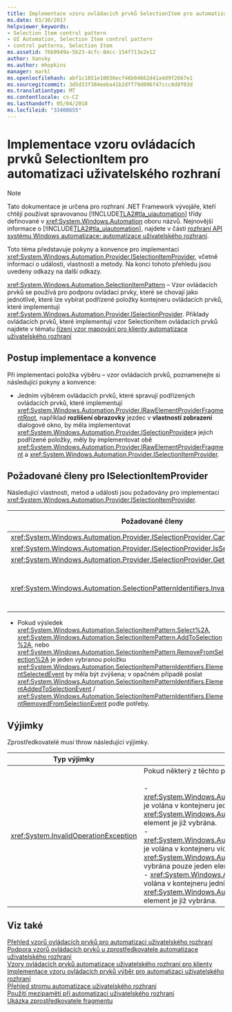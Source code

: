 ```yaml
---
title: Implementace vzoru ovládacích prvků SelectionItem pro automatizaci uživatelského rozhraní
ms.date: 03/30/2017
helpviewer_keywords:
- Selection Item control pattern
- UI Automation, Selection Item control pattern
- control patterns, Selection Item
ms.assetid: 76b0949a-5b23-4cfc-84cc-154f713e2e12
author: Xansky
ms.author: mhopkins
manager: markl
ms.openlocfilehash: abf1c1851e10036ecf46b04662d41a4d9f2667e1
ms.sourcegitcommit: 3d5d33f384eeba41b2dff79d096f47ccc8d8f03d
ms.translationtype: MT
ms.contentlocale: cs-CZ
ms.lasthandoff: 05/04/2018
ms.locfileid: "33408655"
---
```

# <a name="implementing-the-ui-automation-selectionitem-control-pattern"></a>Implementace vzoru ovládacích prvků SelectionItem pro automatizaci uživatelského rozhraní
> [!NOTE]
>  Tato dokumentace je určena pro rozhraní .NET Framework vývojáře, kteří chtějí používat spravovanou [!INCLUDE[TLA2#tla_uiautomation](../../../includes/tla2sharptla-uiautomation-md.md)] třídy definované v <xref:System.Windows.Automation> oboru názvů. Nejnovější informace o [!INCLUDE[TLA2#tla_uiautomation](../../../includes/tla2sharptla-uiautomation-md.md)], najdete v části [rozhraní API systému Windows automatizace: automatizace uživatelského rozhraní](http://go.microsoft.com/fwlink/?LinkID=156746).  
  
 Toto téma představuje pokyny a konvence pro implementaci <xref:System.Windows.Automation.Provider.ISelectionItemProvider>, včetně informací o události, vlastnosti a metody. Na konci tohoto přehledu jsou uvedeny odkazy na další odkazy.  
  
 <xref:System.Windows.Automation.SelectionItemPattern> – Vzor ovládacích prvků se používá pro podporu ovládací prvky, které se chovají jako jednotlivé, které lze vybírat podřízené položky kontejneru ovládacích prvků, které implementují <xref:System.Windows.Automation.Provider.ISelectionProvider>. Příklady ovládacích prvků, které implementují vzor SelectionItem ovládacích prvků najdete v tématu [řízení vzor mapování pro klienty automatizace uživatelského rozhraní](../../../docs/framework/ui-automation/control-pattern-mapping-for-ui-automation-clients.md)  
  
<a name="Implementation_Guidelines_and_Conventions"></a>   
## <a name="implementation-guidelines-and-conventions"></a>Postup implementace a konvence  
 Při implementaci položka výběru – vzor ovládacích prvků, poznamenejte si následující pokyny a konvence:  
  
-   Jedním výběrem ovládacích prvků, které spravují podřízených ovládacích prvků, které implementují <xref:System.Windows.Automation.Provider.IRawElementProviderFragmentRoot>, například **rozlišení obrazovky** jezdec v **vlastností zobrazení** dialogové okno, by měla implementovat <xref:System.Windows.Automation.Provider.ISelectionProvider>a jejich podřízené položky, měly by implementovat obě <xref:System.Windows.Automation.Provider.IRawElementProviderFragment> a <xref:System.Windows.Automation.Provider.ISelectionItemProvider>.  
  
<a name="Required_Members_for_the_IValueProvider_Interface"></a>   
## <a name="required-members-for-iselectionitemprovider"></a>Požadované členy pro ISelectionItemProvider  
 Následující vlastnosti, metod a události jsou požadovány pro implementaci <xref:System.Windows.Automation.Provider.ISelectionItemProvider>.  
  
|Požadované členy|Typ člena|Poznámky|  
|----------------------|-----------------|-----------|  
|<xref:System.Windows.Automation.Provider.ISelectionProvider.CanSelectMultiple%2A>|Vlastnost|Žádné|  
|<xref:System.Windows.Automation.Provider.ISelectionProvider.IsSelectionRequired%2A>|Vlastnost|Žádné|  
|<xref:System.Windows.Automation.Provider.ISelectionProvider.GetSelection%2A>|Metoda|Žádné|  
|<xref:System.Windows.Automation.SelectionPatternIdentifiers.InvalidatedEvent>|Událost|Vyvolá, když výběr v kontejneru došlo ke změně výrazně a vyžaduje odesílání další <xref:System.Windows.Automation.SelectionItemPatternIdentifiers.ElementSelectedEvent> a <xref:System.Windows.Automation.SelectionItemPatternIdentifiers.ElementRemovedFromSelectionEvent> událostí, než <xref:System.Windows.Automation.Provider.AutomationInteropProvider.InvalidateLimit> umožňuje konstanta.|  
  
-   Pokud výsledek <xref:System.Windows.Automation.SelectionItemPattern.Select%2A>, <xref:System.Windows.Automation.SelectionItemPattern.AddToSelection%2A>, nebo <xref:System.Windows.Automation.SelectionItemPattern.RemoveFromSelection%2A> je jeden vybranou položku <xref:System.Windows.Automation.SelectionItemPatternIdentifiers.ElementSelectedEvent> by měla být zvýšena; v opačném případě poslat <xref:System.Windows.Automation.SelectionItemPatternIdentifiers.ElementAddedToSelectionEvent> /  <xref:System.Windows.Automation.SelectionItemPatternIdentifiers.ElementRemovedFromSelectionEvent> podle potřeby.  
  
<a name="Exceptions"></a>   
## <a name="exceptions"></a>Výjimky  
 Zprostředkovatelé musí throw následující výjimky.  
  
|Typ výjimky|Podmínka|  
|--------------------|---------------|  
|<xref:System.InvalidOperationException>|Pokud některý z těchto pokus:<br /><br /> -   <xref:System.Windows.Automation.Provider.ISelectionItemProvider.RemoveFromSelection%2A> je volána v kontejneru jedním výběrem kde <xref:System.Windows.Automation.SelectionPattern.IsSelectionRequiredProperty>  =  `true` a element je již vybrána.<br />-   <xref:System.Windows.Automation.Provider.ISelectionItemProvider.RemoveFromSelection%2A> je volána v kontejneru vícenásobného výběru kde <xref:System.Windows.Automation.SelectionPattern.IsSelectionRequiredProperty>  =  `true` a je vybrána pouze jeden element.<br />-   <xref:System.Windows.Automation.Provider.ISelectionItemProvider.AddToSelection%2A> je volána v kontejneru jedním výběrem kde <xref:System.Windows.Automation.SelectionPattern.CanSelectMultipleProperty>  =  `false` a jiný element je již vybrána.|  
  
## <a name="see-also"></a>Viz také  
 [Přehled vzorů ovládacích prvků pro automatizaci uživatelského rozhraní](../../../docs/framework/ui-automation/ui-automation-control-patterns-overview.md)  
 [Podpora vzorů ovládacích prvků u zprostředkovatele automatizace uživatelského rozhraní](../../../docs/framework/ui-automation/support-control-patterns-in-a-ui-automation-provider.md)  
 [Vzory ovládacích prvků automatizace uživatelského rozhraní pro klienty](../../../docs/framework/ui-automation/ui-automation-control-patterns-for-clients.md)  
 [Implementace vzoru ovládacích prvků výběr pro automatizaci uživatelského rozhraní](../../../docs/framework/ui-automation/implementing-the-ui-automation-selection-control-pattern.md)  
 [Přehled stromu automatizace uživatelského rozhraní](../../../docs/framework/ui-automation/ui-automation-tree-overview.md)  
 [Použití mezipaměti při automatizaci uživatelského rozhraní](../../../docs/framework/ui-automation/use-caching-in-ui-automation.md)  
 [Ukázka zprostředkovatele fragmentu](http://msdn.microsoft.com/library/778ef1bc-8610-4bc9-886e-aeff94a8a13e)
